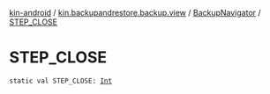 [kin-android](../../index.md) / [kin.backupandrestore.backup.view](../index.md) / [BackupNavigator](index.md) / [STEP_CLOSE](./-s-t-e-p_-c-l-o-s-e.md)

# STEP_CLOSE

`static val STEP_CLOSE: `[`Int`](https://kotlinlang.org/api/latest/jvm/stdlib/kotlin/-int/index.html)